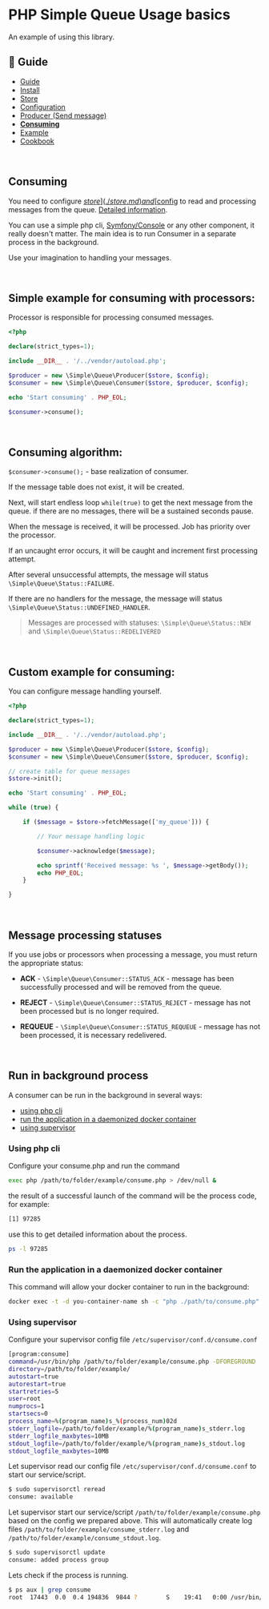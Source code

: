 PHP Simple Queue Usage basics
=============================

An example of using this library.


## :book: Guide

* [Guide](./README.md)
* [Install](./install.md)
* [Store](./store.md)
* [Configuration](./configuration.md)
* [Producer (Send message)](./producer.md)
* **[Consuming](./consuming.md)**
* [Example](./example.md)
* [Cookbook](./cookbook.md)

<br>

## Consuming

You need to configure [$store](./store.md) and [$config](./configuration.md) to read and processing messages from the queue.
[Detailed information](./configuration.md).

You can use a simple php cli, [Symfony/Console](https://symfony.com/doc/current/components/console.html)
or any other component, it really doesn't matter.
The main idea is to run Consumer in a separate process in the background.


Use your imagination to handling your messages.


<br>

**Simple example for consuming with processors:**
-------------------------------

Processor is responsible for processing consumed messages.

```php
<?php

declare(strict_types=1);

include __DIR__ . '/../vendor/autoload.php';

$producer = new \Simple\Queue\Producer($store, $config);
$consumer = new \Simple\Queue\Consumer($store, $producer, $config);

echo 'Start consuming' . PHP_EOL;

$consumer->consume();
```

<br>


**Consuming algorithm:**
-------------------------------

```$consumer->consume();``` - base realization of consumer.

If the message table does not exist, it will be created.

Next, will start endless loop ```while(true)``` to get the next message from the queue.
if there are no messages, there will be a sustained seconds pause.

When the message is received, it will be processed. Job has priority over the processor.

If an uncaught error occurs, it will be caught and increment first processing attempt.

After several unsuccessful attempts, the message will status `\Simple\Queue\Status::FAILURE`.

If there are no handlers for the message, the message will status `\Simple\Queue\Status::UNDEFINED_HANDLER`.

> Messages are processed with statuses: `\Simple\Queue\Status::NEW` and `\Simple\Queue\Status::REDELIVERED`

<br>


**Custom example for consuming:**
-------------------------------

You can configure message handling yourself.

```php
<?php

declare(strict_types=1);

include __DIR__ . '/../vendor/autoload.php';

$producer = new \Simple\Queue\Producer($store, $config);
$consumer = new \Simple\Queue\Consumer($store, $producer, $config);

// create table for queue messages
$store->init();

echo 'Start consuming' . PHP_EOL;

while (true) {

    if ($message = $store->fetchMessage(['my_queue'])) {

        // Your message handling logic

        $consumer->acknowledge($message);

        echo sprintf('Received message: %s ', $message->getBody());
        echo PHP_EOL;
    }

}
```

<br>

## Message processing statuses

If you use jobs or processors when processing a message, you must return the appropriate status:

* **ACK** - `\Simple\Queue\Consumer::STATUS_ACK` - message has been successfully processed and will be removed from the queue.


* **REJECT** - `\Simple\Queue\Consumer::STATUS_REJECT` - message has not been processed but is no longer required.


* **REQUEUE** - `\Simple\Queue\Consumer::STATUS_REQUEUE` - message has not been processed, it is necessary redelivered.

<br>

## Run in background process

A consumer can be run in the background in several ways:

- [using php cli](#Using-php-cli)
- [run the application in a daemonized docker container](#Run-the-application-in-a-daemonized-docker-container)
- [using supervisor](#Using-supervisor)



### Using php cli
Configure your consume.php and run the command

```bash
exec php /path/to/folder/example/consume.php > /dev/null &
```
the result of a successful launch of the command will be the process code, for example:

```bash
[1] 97285
```

use this to get detailed information about the process.
```bash
ps -l 97285
```


### Run the application in a daemonized docker container

This command will allow your docker container to run in the background:

```bash
docker exec -t -d you-container-name sh -c "php ./path/to/consume.php"
```


### Using supervisor

Сonfigure your supervisor config file `/etc/supervisor/conf.d/consume.conf`
```bash
[program:consume]
command=/usr/bin/php /path/to/folder/example/consume.php -DFOREGROUND
directory=/path/to/folder/example/
autostart=true
autorestart=true
startretries=5
user=root
numprocs=1
startsecs=0
process_name=%(program_name)s_%(process_num)02d
stderr_logfile=/path/to/folder/example/%(program_name)s_stderr.log
stderr_logfile_maxbytes=10MB
stdout_logfile=/path/to/folder/example/%(program_name)s_stdout.log
stdout_logfile_maxbytes=10MB
```

Let supervisor read our config file `/etc/supervisor/conf.d/consume.conf` to start our service/script.

```bash
$ sudo supervisorctl reread
consume: available
```

Let supervisor start our service/script `/path/to/folder/example/consume.php` based on the config we prepared above.
This will automatically create log files `/path/to/folder/example/consume_stderr.log` and
`/path/to/folder/example/consume_stdout.log`.

```bash
$ sudo supervisorctl update
consume: added process group
```

Lets check if the process is running.

```bash
$ ps aux | grep consume
root  17443  0.0  0.4 194836  9844 ?        S    19:41   0:00 /usr/bin/php /path/to/folder/example/consume.php
```